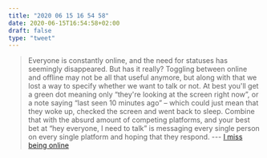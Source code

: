 ```yaml
---
title: "2020 06 15 16 54 58"
date: 2020-06-15T16:54:58+02:00
draft: false
type: "tweet"
---
```


> Everyone is constantly online, and the need for statuses has seemingly disappeared. But has it really? Toggling between online and offline may not be all that useful anymore, but along with that we lost a way to specify whether we want to talk or not. At best you'll get a green dot meaning only “they're looking at the screen right now”, or a note saying “last seen 10 minutes ago” – which could just mean that they woke up, checked the screen and went back to sleep. Combine that with the absurd amount of competing platforms, and your best bet at “hey everyone, I need to talk” is messaging every single person on every single platform and hoping that they respond. --- [I miss being online](https://blog.tadzik.net/i-miss-being-online.html)
